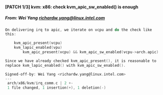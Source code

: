 #### [PATCH 1/3] kvm: x86: check kvm_apic_sw_enabled() is enough
##### From: Wei Yang <richardw.yang@linux.intel.com>

```c
On delivering irq to apic, we iterate on vcpu and do the check like
this:

    kvm_apic_present(vcpu)
    kvm_lapic_enabled(vpu)
        kvm_apic_present(vcpu) && kvm_apic_sw_enabled(vcpu->arch.apic)

Since we have already checked kvm_apic_present(), it is reasonable to
replace kvm_lapic_enabled() with kvm_apic_sw_enabled().

Signed-off-by: Wei Yang <richardw.yang@linux.intel.com>
---
 arch/x86/kvm/irq_comm.c | 2 +-
 1 file changed, 1 insertion(+), 1 deletion(-)

```
